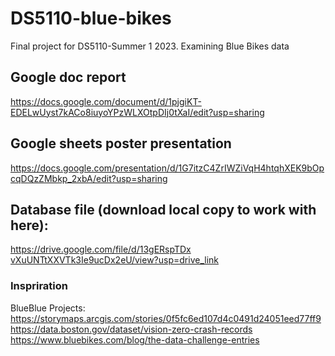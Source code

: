 # DS5110-blue-bikes
Final project for DS5110-Summer 1 2023. Examining Blue Bikes data

## Google doc report
https://docs.google.com/document/d/1pjgiKT-EDELwUyst7kACo8iuyoYPzWLXOtpDIj0tXaI/edit?usp=sharing

## Google sheets poster presentation
https://docs.google.com/presentation/d/1G7itzC4ZrIWZiVqH4htqhXEK9bOpcqDQzZMbkp_2xbA/edit?usp=sharing

## Database file (download local copy to work with here):
[https://drive.google.com/file/d/13gERspTDx
vXuUNTtXXVTk3Ie9ucDx2eU/view?usp=drive_link
](https://drive.google.com/file/d/13gERspTDxvXuUNTtXXVTk3Ie9ucDx2eU/view?usp=sharing)


### Inspriration
BlueBlue Projects:
https://storymaps.arcgis.com/stories/0f5fc6ed107d4c0491d24051eed77ff9
https://data.boston.gov/dataset/vision-zero-crash-records
https://www.bluebikes.com/blog/the-data-challenge-entries

